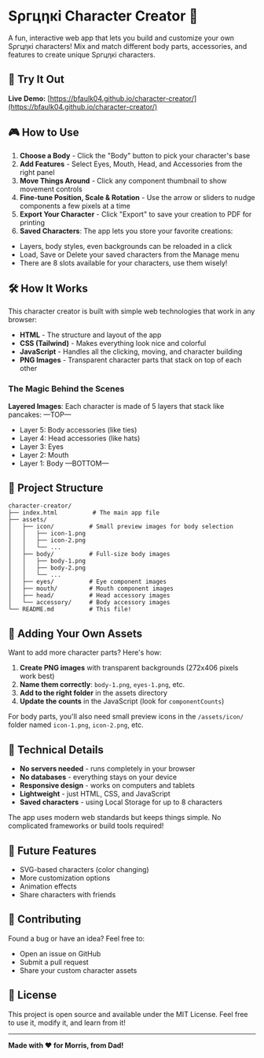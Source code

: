 # Ѕρгцηκі Character Creator 🎨

A fun, interactive web app that lets you build and customize your own Ѕρгцηκі characters! Mix and match different body parts, accessories, and features to create unique Ѕρгцηκі characters.

## 🌟 Try It Out

**Live Demo:** [https://bfaulk04.github.io/character-creator/](https://bfaulk04.github.io/character-creator/)

## 🎮 How to Use

1. **Choose a Body** - Click the "Body" button to pick your character's base
2. **Add Features** - Select Eyes, Mouth, Head, and Accessories from the right panel
3. **Move Things Around** - Click any component thumbnail to show movement controls
4. **Fine-tune Position, Scale & Rotation** - Use the arrow or sliders to nudge components a few pixels at a time
5. **Export Your Character** - Click "Export" to save your creation to PDF for printing
6. **Saved Characters**: The app lets you store your favorite creations:
- Layers, body styles, even backgrounds can be reloaded in a click
- Load, Save or Delete your saved characters from the Manage menu
- There are 8 slots available for your characters, use them wisely!

## 🛠️ How It Works

This character creator is built with simple web technologies that work in any browser:

- **HTML** - The structure and layout of the app
- **CSS (Tailwind)** - Makes everything look nice and colorful
- **JavaScript** - Handles all the clicking, moving, and character building
- **PNG Images** - Transparent character parts that stack on top of each other

### The Magic Behind the Scenes

**Layered Images**: Each character is made of 5 layers that stack like pancakes:
—TOP—
- Layer 5: Body accessories (like ties)
- Layer 4: Head accessories (like hats)
- Layer 3: Eyes
- Layer 2: Mouth
- Layer 1: Body
—BOTTOM—

## 📁 Project Structure

```
character-creator/
├── index.html          # The main app file
├── assets/
│   ├── icon/          # Small preview images for body selection
│   │   ├── icon-1.png
│   │   ├── icon-2.png
│   │   └── ...
│   ├── body/          # Full-size body images
│   │   ├── body-1.png
│   │   ├── body-2.png
│   │   └── ...
│   ├── eyes/          # Eye component images
│   ├── mouth/         # Mouth component images
│   ├── head/          # Head accessory images
│   └── accessory/     # Body accessory images
└── README.md          # This file!
```

## 🎨 Adding Your Own Assets

Want to add more character parts? Here's how:

1. **Create PNG images** with transparent backgrounds (272x406 pixels work best)
2. **Name them correctly**: `body-1.png`, `eyes-1.png`, etc.
3. **Add to the right folder** in the assets directory
4. **Update the counts** in the JavaScript (look for `componentCounts`)

For body parts, you'll also need small preview icons in the `/assets/icon/` folder named `icon-1.png`, `icon-2.png`, etc.

## 🚀 Technical Details

- **No servers needed** - runs completely in your browser
- **No databases** - everything stays on your device
- **Responsive design** - works on computers and tablets
- **Lightweight** - just HTML, CSS, and JavaScript
- **Saved characters** - using Local Storage for up to 8 characters

The app uses modern web standards but keeps things simple. No complicated frameworks or build tools required!

## 🔮 Future Features

- SVG-based characters (color changing)
- More customization options
- Animation effects
- Share characters with friends

## 🤝 Contributing

Found a bug or have an idea? Feel free to:
- Open an issue on GitHub
- Submit a pull request
- Share your custom character assets

## 📄 License

This project is open source and available under the MIT License. Feel free to use it, modify it, and learn from it!

---

**Made with ❤️ for Morris, from Dad!**
